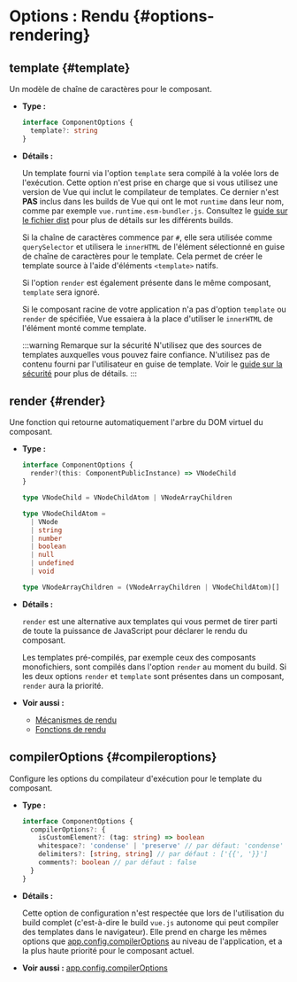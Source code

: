 # Options : Rendu {#options-rendering}

## template {#template}

Un modèle de chaîne de caractères pour le composant.

- **Type :**

  ```ts
  interface ComponentOptions {
    template?: string
  }
  ```

- **Détails :**

  Un template fourni via l'option `template` sera compilé à la volée lors de l'exécution. Cette option n'est prise en charge que si vous utilisez une version de Vue qui inclut le compilateur de templates. Ce dernier n'est **PAS** inclus dans les builds de Vue qui ont le mot `runtime` dans leur nom, comme par exemple `vue.runtime.esm-bundler.js`. Consultez le [guide sur le fichier dist](https://github.com/vuejs/core/tree/main/packages/vue#which-dist-file-to-use) pour plus de détails sur les différents builds.

  Si la chaîne de caractères commence par `#`, elle sera utilisée comme `querySelector` et utilisera le `innerHTML` de l'élément sélectionné en guise de chaîne de caractères pour le template. Cela permet de créer le template source à l'aide d'éléments `<template>` natifs.

  Si l'option `render` est également présente dans le même composant, `template` sera ignoré.

  Si le composant racine de votre application n'a pas d'option `template` ou `render` de spécifiée, Vue essaiera à la place d'utiliser le `innerHTML` de l'élément monté comme template.

  :::warning Remarque sur la sécurité
  N'utilisez que des sources de templates auxquelles vous pouvez faire confiance. N'utilisez pas de contenu fourni par l'utilisateur en guise de template. Voir le [guide sur la sécurité](/guide/best-practices/security.html#rule-no-1-never-use-non-trusted-templates) pour plus de détails.
  :::

## render {#render}

Une fonction qui retourne automatiquement l'arbre du DOM virtuel du composant.

- **Type :**

  ```ts
  interface ComponentOptions {
    render?(this: ComponentPublicInstance) => VNodeChild
  }

  type VNodeChild = VNodeChildAtom | VNodeArrayChildren

  type VNodeChildAtom =
    | VNode
    | string
    | number
    | boolean
    | null
    | undefined
    | void

  type VNodeArrayChildren = (VNodeArrayChildren | VNodeChildAtom)[]
  ```

- **Détails :**

  `render` est une alternative aux templates qui vous permet de tirer parti de toute la puissance de JavaScript pour déclarer le rendu du composant.

  Les templates pré-compilés, par exemple ceux des composants monofichiers, sont compilés dans l'option `render` au moment du build. Si les deux options `render` et `template` sont présentes dans un composant, `render` aura la priorité.

- **Voir aussi :**
  - [Mécanismes de rendu](/guide/extras/rendering-mechanism.html)
  - [Fonctions de rendu](/guide/extras/render-function.html)

## compilerOptions {#compileroptions}

Configure les options du compilateur d'exécution pour le template du composant.

- **Type :**

  ```ts
  interface ComponentOptions {
    compilerOptions?: {
      isCustomElement?: (tag: string) => boolean
      whitespace?: 'condense' | 'preserve' // par défaut: 'condense'
      delimiters?: [string, string] // par défaut : ['{{', '}}']
      comments?: boolean // par défaut : false
    }
  }
  ```

- **Détails :**

  Cette option de configuration n'est respectée que lors de l'utilisation du build complet (c'est-à-dire le build `vue.js` autonome qui peut compiler des templates dans le navigateur). Elle prend en charge les mêmes options que [app.config.compilerOptions](/api/application.html#app-config-compileroptions) au niveau de l'application, et a la plus haute priorité pour le composant actuel.

- **Voir aussi :** [app.config.compilerOptions](/api/application.html#app-config-compileroptions)
